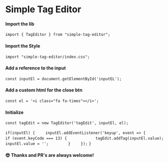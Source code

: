 # Simple Tag Editor



#### Import the lib

`import { TagEditor } from "simple-tag-editor";`

#### Import the Style

`import "simple-tag-editor/index.css";`


#### Add a reference to the input

`const inputEl = document.getElementById('inputEL');`


#### Add a custom html for the close btn

`const el = '<i class="fa fa-times"></i>';`


#### Initialize

`const tagEdit = new TagEditor('tagEdit', inputEl, el);`

`if(inputEl) {`
`    inputEl.addEventListener('keyup', event => {`
`        if (event.keyCode === 13) {`
`            tagEdit.addTag(inputEl.value);`
`            inputEl.value = '';`
`        }`
`    });`
`}`


#### :sunglasses: Thanks and PR's are always welcome!